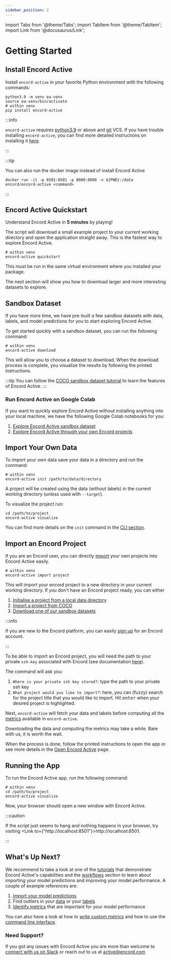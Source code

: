 ```yaml
---
sidebar_position: 2
---
```


import Tabs from '@theme/Tabs';
import TabItem from '@theme/TabItem';
import Link from '@docusaurus/Link';

# Getting Started

## Install Encord Active

Install `encord-active` in your favorite Python environment with the following commands:

```shell
python3.9 -m venv ea-venv
source ea-venv/bin/activate
# within venv
pip install encord-active
```

:::info

`encord-active` requires [python3.9](https://www.python.org/downloads/release/python-3915/) or above and [git](https://git-scm.com/download) VCS.
If you have trouble installing `encord-active`, you can find more detailed instructions on installing it [here](./installation).

:::

:::tip

You can also run the docker image instead of install Encord Active

```shell
docker run -it -p 8501:8501 -p 8000:8000 -v ${PWD}:/data encord/encord-active <command>
```

:::

## Encord Active Quickstart

Understand Encord Active in **5 minutes** by playing!

The script will download a small example project to your current working directory and open the application straight away.
This is the fastest way to explore Encord Active.

```shell
# within venv
encord-active quickstart
```

This must be run in the same virtual environment where you installed your package.

The next section will show you how to download larger and more interesting datasets to explore.

## Sandbox Dataset

If you have more time, we have pre-built a few sandbox datasets with data, labels, and model predictions for you to start exploring Encord Active.

To get started quickly with a sandbox dataset, you can run the following command:

```shell
# within venv
encord-active download
```

This will allow you to choose a dataset to download. When the download process is complete, you visualize the results by following the printed instructions.

:::tip
You can follow the [COCO sandbox dataset tutorial](tutorials/touring-the-coco-dataset.mdx) to learn the features of Encord Active.
:::

### Run Encord Active on Google Colab

If you want to quickly explore Encord Active without installing anything into your local machine, we
have the following Google Colab notebooks for you:

1. [Explore Encord Active sandbox dataset](https://colab.research.google.com/drive/11iZE1CCFIGlkWdTmhf5XACDojtGeIRGS?usp=sharing)
2. [Explore Encord Active through your own Encord projects](https://colab.research.google.com/drive/1zv4i0SH5tyb1KPVsCZfXDwxV72Ip77zS?usp=share_link)

## Import Your Own Data

To import your own data save your data in a directory and run the command:

```shell
# within venv
encord-active init /path/to/data/directory
```

A project will be created using the data (without labels) in the current working directory (unless used with `--target`).

To visualize the project run:

```shell
cd /path/to/project
encord-active visualize
```

You can find more details on the `init` command in the [CLI section](./cli#init).

## Import an Encord Project

If you are an Encord user, you can directly [import](./cli#project) your own projects into Encord Active easily.

```shell
# within venv
encord-active import project
```

This will import your encord project to a new directory in your current working directory.
If you don't have an Encord project ready, you can either

1. [Initialise a project from a local data directory](./cli#init)
2. [Import a project from COCO](./import/import-coco-project)
3. [Download one of our sandbox datasets](./cli#download)

:::info

If you are new to the Encord platform, you can easily [sign up](https://app.encord.com/register) for an Encord account.

:::

To be able to import an Encord project, you will need the path to your private `ssh-key` associated with Encord (see documentation [here](https://docs.encord.com/admins/settings/public-keys/#set-up-public-key-authentication)).

The command will ask you:

1. `Where is your private ssh key stored?`: type the path to your private ssh key
2. `What project would you like to import?`: here, you can (fuzzy) search for the project title that you would like to import. Hit <kbd>enter</kbd> when your desired project is highlighted.

Next, `encord-active` will fetch your data and labels before computing all the [metrics](/category/quality-metrics) available in `encord-active`.

Downloading the data and computing the metrics may take a while.
Bare with us, it is worth the wait.

When the process is done, follow the printed instructions to open the app or see more details in the [Open Encord Active](./cli#visualize) page.

## Running the App

To run the Encord Active app, run the following command:

```shell
# within venv
cd /path/to/project
encord-active visualize
```

Now, your browser should open a new window with Encord Active.

:::caution

If the script just seems to hang and nothing happens in your browser, try visiting <Link to={"http://localhost:8501"}>http://localhost:8501</Link>.

:::

## What's Up Next?

We recommend to take a look at one of the [tutorials](/category/end-to-end-tutorials) that demonstrate Encord Active's capabilities and the [workflows](/category/workflows) section to learn about importing your model predictions and improving your model performance.
A couple of example references are:

1. [Import your model predictions](./import/import-predictions)
2. Find outliers in your [data](./workflows/identify-outliers-edge-cases) or your [labels](./workflows/identify-outliers-edge-cases)
3. [Identify metrics](./workflows/evaluate-detection-model) that are important for your model performance

You can also have a look at how to [write custom metrics](./metrics/write-your-own) and how to use the [command line interface](./cli).

### Need Support?

If you got any issues with Encord Active you are more than welcome to [connect with us on Slack](https://join.slack.com/t/encordactive/shared_invite/zt-1hc2vqur9-Fzj1EEAHoqu91sZ0CX0A7Q) or reach out to us at active@encord.com
